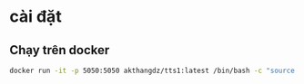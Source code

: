 # cài đặt
## Chạy trên docker
```bash
docker run -it -p 5050:5050 akthangdz/tts1:latest /bin/bash -c "source .env/bin/activate && pip install --upgrade gradio && python vixtts_demo.py"
```
